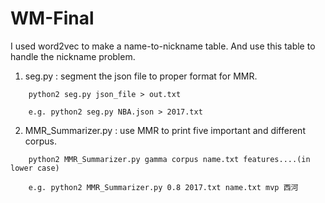 # WM-Final

I used word2vec to make a name-to-nickname table.
And use this table to handle the nickname problem.

1. seg.py : segment the json file to proper format for MMR.
```
    python2 seg.py json_file > out.txt
    
    e.g. python2 seg.py NBA.json > 2017.txt
```
2. MMR_Summarizer.py : use MMR to print five important and different corpus.
```
    python2 MMR_Summarizer.py gamma corpus name.txt features....(in lower case)
    
    e.g. python2 MMR_Summarizer.py 0.8 2017.txt name.txt mvp 西河
```
